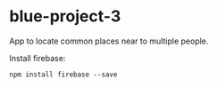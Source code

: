 # blue-project-3

App to locate common places near to multiple people.

Install firebase:
```
npm install firebase --save
```
